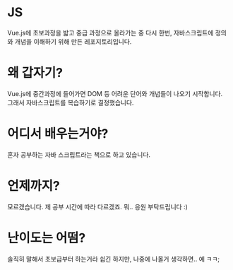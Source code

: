 # JS

Vue.js에 초보과정을 밟고 중급 과정으로 올라가는 중 다시 한번, 자바스크립트에 정의와 개념을 이해하기 위해 만든 레포지토리입니다.

# 왜 갑자기?

Vue.js에 중간과정에 들어가면 DOM 등 어려운 단어와 개념들이 나오기 시작합니다. 그래서 자바스크립트를 복습하기로 결정했습니다.

# 어디서 배우는거야?

혼자 공부하는 자바 스크립트라는 책으로 하고 있습니다.

# 언제까지?

모르겠습니다. 제 공부 시간에 따라 다르겠죠. 뭐.. 응원 부탁드립니다 :)

# 난이도는 어떰?

솔직히 말해서 초보급부터 하는거라 쉽긴 하지만, 나중에 나올거 생각하면.. 예 ㅋㅋ;
